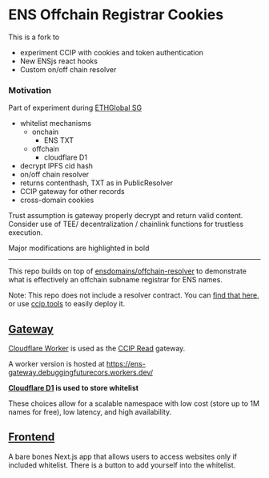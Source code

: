 # ENS Offchain Registrar Cookies

This is a fork to 
- experiment CCIP with cookies and token authentication
- New ENSjs react hooks 
- Custom on/off chain resolver


### Motivation
Part of experiment during [ETHGlobal SG](https://ethglobal.com/showcase/geist-x3fur)
- whitelist mechanisms
  - onchain
    - ENS TXT
  - offchain
    - cloudflare D1
- decrypt IPFS cid hash
- on/off chain resolver
 - returns contenthash, TXT as in PublicResolver
 - CCIP gateway for other records
- cross-domain cookies

Trust assumption is gateway properly decrypt and return valid content.
Consider use of TEE/ decentralization / chainlink functions for trustless execution.


Major modifications are highlighted in bold

----


This repo builds on top of [ensdomains/offchain-resolver](https://github.com/ensdomains/offchain-resolver) to demonstrate what is effectively an offchain subname registrar for ENS names.

Note: This repo does not include a resolver contract. You can [find that here](https://github.com/ensdomains/offchain-resolver/blob/main/packages/contracts), or use [ccip.tools](https://ccip.tools/) to easily deploy it.

## [Gateway](worker/README.md)

[Cloudflare Worker](https://developers.cloudflare.com/workers/) is used as the [CCIP Read](https://eips.ethereum.org/EIPS/eip-3668) gateway. 

A worker version is hosted at https://ens-gateway.debuggingfuturecors.workers.dev/

**[Cloudflare D1](https://developers.cloudflare.com/d1/) is used to store whitelist**

These choices allow for a scalable namespace with low cost (store up to 1M names for free), low latency, and high availability.


## [Frontend](web/README.md)

A bare bones Next.js app that allows users to access websites only if included whitelist. 
There is a button to add yourself into the whitelist.